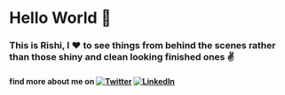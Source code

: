 # Hello World :wave:

### This is Rishi, I :heart: to see things from behind the scenes rather than those shiny and clean looking finished ones	:v:

#### find more about me on [![Twitter][1.2]][1] [![LinkedIn][2.2]][2]

<!-- Icons -->

[1.2]: http://i.imgur.com/wWzX9uB.png
[2.2]: https://raw.githubusercontent.com/MartinHeinz/MartinHeinz/master/linkedin-3-16.png

<!-- Links to your social media accounts -->

[1]: https://twitter.com/imrkoffl
[2]: linkedin.com/in/rishi-kumar-6127a4187 

